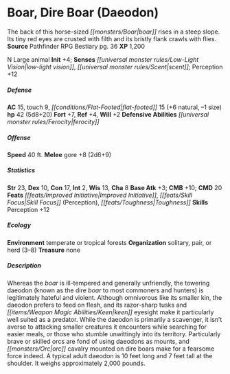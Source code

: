 ﻿---
cssclass: [monsters]
title1: Boar, Dire Boar (Daeodon)
desc_short: The back of this horse-sized boar rises in a steep slope. Its tiny red
  eyes are crusted with filth and its bristly flank crawls with flies.
title2: Dire Boar (Daeodon)
CR: 4
sources:
- name: Pathfinder RPG Bestiary
  page: 36
  link: http://paizo.com/products/btpy8auu?Pathfinder-Roleplaying-Game-Bestiary
XP: 1200
alignment: N
size: Large
type: animal
initiative:
  bonus: 4
senses:
  low-light vision: true
  scent: true
AC:
  AC: 15
  touch: 9
  flat_footed: 15
  components:
    natural: 6
    size: -1
HP:
  HP: 42
  long: 5d8+20
saves:
  fort: 7
  ref: 4
  will: 2
defensive_abilities:
- ferocity
speeds:
  base: 40
attacks:
  melee:
  - - text: gore +8 (2d6+9)
      entries:
      - - damage: 2d6+9
      attack: gore
      bonus:
      - 8
ability_scores:
  STR: 23
  DEX: 10
  CON: 17
  INT: 2
  WIS: 13
  CHA: 8
BAB: 3
CMB: 10
CMD: 20
feats:
- name: Improved Initiative
- name: Skill Focus (Perception)
- name: Toughness
skills:
  Perception: 12
ecology:
  environment: temperate or tropical forests
  organization: solitary, pair, or herd (3-8)
  treasure_type: none
desc_long: Whereas the boar is ill-tempered and generally unfriendly, the towering
  daeodon (known as the dire boar to most commoners and hunters) is legitimately hateful
  and violent. Although omnivorous like its smaller kin, the daeodon prefers to feed
  on flesh, and its razor-sharp tusks and keen eyesight make it particularly well
  suited as a predator. While the daeodon is primarily a scavenger, it isn't averse
  to attacking smaller creatures it encounters while searching for easier meals, or
  those who stumble unwittingly into its territory. Particularly brave or skilled
  orcs are fond of using daeodons as mounts, and orc cavalry mounted on dire boars
  make for a fearsome force indeed. A typical adult daeodon is 10 feet long and 7
  feet tall at the shoulder. It weighs approximately 2,000 pounds.

---

# Boar, Dire Boar (Daeodon)
The back of this horse-sized _[[monsters/Boar|boar]]_ rises in a steep slope. Its tiny red eyes are crusted with filth and its bristly flank crawls with flies.
**Source** Pathfinder RPG Bestiary pg. 36
**XP** 1,200

N Large animal
**Init** +4; **Senses** _[[universal monster rules/Low-Light Vision|low-light vision]]_, _[[universal monster rules/Scent|scent]]_; Perception +12

##### Defense

**AC** 15, touch 9, _[[conditions/Flat-Footed|flat-footed]]_ 15 (+6 natural, –1 size)
**hp** 42 (5d8+20)
**Fort** +7, **Ref** +4, **Will** +2
**Defensive Abilities** _[[universal monster rules/Ferocity|ferocity]]_

##### Offense
**Speed** 40 ft.
**Melee** gore +8 (2d6+9)

##### Statistics
**Str** 23, **Dex** 10, **Con** 17, **Int** 2, **Wis** 13, **Cha** 8
**Base Atk** +3; **CMB** +10; **CMD** 20
**Feats** _[[feats/Improved Initiative|Improved Initiative]]_, _[[feats/Skill Focus|Skill Focus]]_ (Perception), _[[feats/Toughness|Toughness]]_
**Skills** Perception +12

##### Ecology

**Environment** temperate or tropical forests
**Organization** solitary, pair, or herd (3–8)
**Treasure** none

##### Description

Whereas the _boar_ is ill-tempered and generally unfriendly, the towering daeodon (known as the dire _boar_ to most commoners and hunters) is legitimately hateful and violent. Although omnivorous like its smaller kin, the daeodon prefers to feed on flesh, and its razor-sharp tusks and _[[items/Weapon Magic Abilities/Keen|keen]]_ eyesight make it particularly well suited as a predator. While the daeodon is primarily a scavenger, it isn’t averse to attacking smaller creatures it encounters while searching for easier meals, or those who stumble unwittingly into its territory. Particularly brave or skilled orcs are fond of using daeodons as mounts, and _[[monsters/Orc|orc]]_ cavalry mounted on dire boars make for a fearsome force indeed. A typical adult daeodon is 10 feet long and 7 feet tall at the shoulder. It weighs approximately 2,000 pounds.